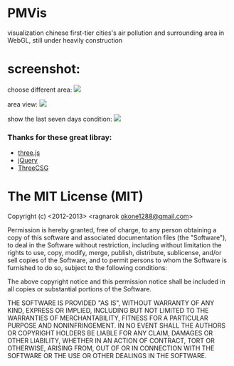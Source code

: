 PMVis
=======

visualization chinese first-tier cities's air pollution and surrounding area in WebGL, still under heavily construction

screenshot:
======

choose different area:
![][1]

area view:
![][2]

show the last seven days condition:
![][3]

### Thanks for these great libray:

* [three.js][4]
* [jQuery][5]
* [ThreeCSG][6]


# The MIT License (MIT)

Copyright (c) \<2012-2013\>  \<ragnarok okone1288@gmail.com\>

Permission is hereby granted, free of charge, to any person obtaining a copy
of this software and associated documentation files (the "Software"), to deal
in the Software without restriction, including without limitation the rights
to use, copy, modify, merge, publish, distribute, sublicense, and/or sell
copies of the Software, and to permit persons to whom the Software is
furnished to do so, subject to the following conditions:

The above copyright notice and this permission notice shall be included in
all copies or substantial portions of the Software.

THE SOFTWARE IS PROVIDED "AS IS", WITHOUT WARRANTY OF ANY KIND, EXPRESS OR
IMPLIED, INCLUDING BUT NOT LIMITED TO THE WARRANTIES OF MERCHANTABILITY,
FITNESS FOR A PARTICULAR PURPOSE AND NONINFRINGEMENT. IN NO EVENT SHALL THE
AUTHORS OR COPYRIGHT HOLDERS BE LIABLE FOR ANY CLAIM, DAMAGES OR OTHER
LIABILITY, WHETHER IN AN ACTION OF CONTRACT, TORT OR OTHERWISE, ARISING FROM,
OUT OF OR IN CONNECTION WITH THE SOFTWARE OR THE USE OR OTHER DEALINGS IN
THE SOFTWARE.


[1]: /screenshot/img1.png
[2]: /screenshot/img2.png
[3]: /screenshot/img3.png
[4]: https://github.com/mrdoob/three.js
[5]: https://jquery.org/
[6]: https://github.com/chandlerprall/ThreeCSG
